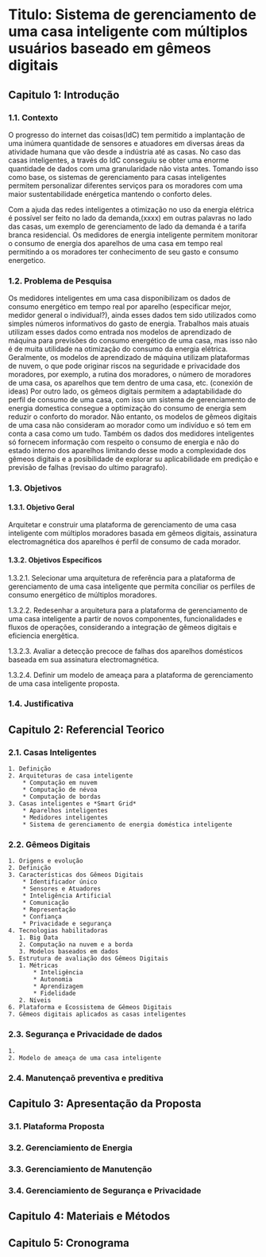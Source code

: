 # Titulo: Sistema de gerenciamento de uma casa inteligente com múltiplos usuários baseado em gêmeos digitais

## Capitulo 1: Introdução
### 1.1. Contexto
<!---
Coisa historica 2 paragrafos que cheve o problema
-->
O progresso do internet das coisas(IdC) tem permitido a implantação de uma inúmera quantidade de sensores e atuadores em diversas áreas da atividade humana que vão desde a indústria até as casas. No caso das casas inteligentes, a través do IdC conseguiu se obter uma enorme quantidade de dados com uma granularidade não vista antes. Tomando isso como base, os sistemas de gerenciamento para casas inteligentes permitem personalizar diferentes serviços para os moradores com uma maior sustentabilidade enérgetica mantendo o conforto deles.

Com a ajuda das redes inteligentes a otimização no uso da energia elétrica é possível ser feito no lado da demanda,(xxxx) em outras palavras no lado das casas, um exemplo de gerenciamento de lado da demanda é a tarifa branca residencial. Os medidores de energia inteligente permitem monitorar o consumo de energia dos aparelhos de uma casa em tempo real permitindo a os moradores ter conhecimento de seu gasto e consumo energetico.

### 1.2. Problema de Pesquisa
Os medidores inteligentes em uma casa disponibilizam os dados de consumo energético em tempo real por aparelho (especificar mejor, medidor general o individual?), ainda esses dados tem sido utilizados como simples números informativos do gasto de energia. Trabalhos mais atuais utilizam esses dados como entrada nos modelos de aprendizado de máquina para previsões do consumo energético de uma casa, mas isso não é de muita utilidade na otimização do consumo da energia elétrica. Geralmente, os modelos de aprendizado de máquina utilizam plataformas de nuvem, o que pode originar riscos na seguridade e privacidade dos moradores, por exemplo, a rutina dos moradores, o número de moradores de uma casa, os aparelhos que tem dentro de uma casa, etc. (conexión de ideas) Por outro lado, os gêmeos digitais permitem a adaptabilidade do perfil de consumo de uma casa, com isso um sistema de gerenciamento de energia domestica consegue a optimização do consumo de energia sem reduzir o conforto do morador. Não entanto, os modelos de gêmeos digitais de uma casa não consideram ao morador como um indivíduo e só tem em conta a casa como um tudo. Também os dados dos medidores inteligentes só fornecem informação com respeito o consumo de energia e não do estado interno dos aparelhos limitando desse modo a complexidade dos gêmeos digitais e a posibilidade de explorar su aplicabilidade em predição e previsão de falhas (revisao do ultimo paragrafo). 

### 1.3. Objetivos
#### 1.3.1. Objetivo Geral
Arquitetar e construir uma plataforma de gerenciamento de uma casa inteligente com múltiplos moradores basada em gêmeos digitais, assinatura electromagnética dos aparelhos é perfil de consumo de cada morador.
<!---
Para cada um dos objetivos o que outros artigos não consigureram
-->
#### 1.3.2. Objetivos Específicos
1.3.2.1. Selecionar uma arquitetura de referência para a plataforma de gerenciamento de uma casa inteligente que permita conciliar os perfiles de consumo energético de múltiplos moradores. 

1.3.2.2. Redesenhar a arquitetura para a plataforma de gerenciamento de uma casa inteligente a partir de novos componentes, funcionalidades e fluxos de operações, considerando a integração de gêmeos digitais e eficiencia energêtica.

1.3.2.3. Avaliar a detecção precoce de falhas dos aparelhos domésticos baseada em sua assinatura electromagnética. 

1.3.2.4. Definir um modelo de ameaça para a plataforma de gerenciamento de uma casa inteligente proposta.

### 1.4. Justificativa
<!---
Para cada um dos objetivos o que outros artigos não consigureram
-->
## Capitulo 2: Referencial Teorico
### 2.1. Casas Inteligentes
    1. Definição
    2. Arquiteturas de casa inteligente
        * Computação em nuvem
        * Computação de névoa
        * Computação de bordas
    3. Casas inteligentes e *Smart Grid*
        * Aparelhos inteligentes
        * Medidores inteligentes
        * Sistema de gerenciamento de energia doméstica inteligente
<!---
https://www.sciencedirect.com/science/article/pii/S2542660518300477?casa_token=JdHbFUPtmnYAAAAA:du5h4ALcj1bk00UR2lFKfiaEV-6MFI7YkVHDldRAx9V3Weva1su4JoqmvQcRmJXjgmIAZ4Gl14A
https://www.sciencedirect.com/science/article/pii/S1364032119308688?casa_token=1VZs_Rw5nPUAAAAA:O3u3pRq9gYLidEobwS4_0cd-PQrth8JV08EMaB9KBy8t2FBSNjFWFQI9ODZhebEj9K0QUh-QnGw
https://link.springer.com/article/10.1007/s11276-018-1712-5
https://www.sciencedirect.com/science/article/pii/S0040162517315676?casa_token=ocW3kppF8qwAAAAA:wnaJEe7kkW0JVJZN2O4nV6mmUsON2yINaMMz1-2bO7uXvI9NyfSPwH7QVJCt7SXU2886okNtUcw
-->
### 2.2. Gêmeos Digitais
    1. Origens e evolução
    2. Definição
    3. Características dos Gêmeos Digitais
        * Identificador único
        * Sensores e Atuadores
        * Inteligência Artificial
        * Comunicação
        * Representação
        * Confiança 
        * Privacidade e segurança
    4. Tecnologias habilitadoras
       1. Big Data
       2. Computação na nuvem e a borda
       3. Modelos baseados em dados 
    5. Estrutura de avaliação dos Gêmeos Digitais
       1. Métricas
           * Inteligência
           * Autonomia
           * Aprendizagem 
           * Fidelidade
       2. Níveis 
    6. Plataforma e Ecossistema de Gêmeos Digitais
    7. Gêmeos digitais aplicados as casas inteligentes
   
<!---
https://ieeexplore.ieee.org/abstract/document/8424832?casa_token=93KR-SmqTHIAAAAA:VsbR6l0GTtYuDf37ZhW0FCN6q6IVNwIMt944upkA_28MtFXxWsrgKzMIZPItnuN8vZX82AlB3CY
https://www.sciencedirect.com/science/article/pii/S2352484721000913#sec2
https://iopscience.iop.org/article/10.1088/1742-6596/1228/1/012031/pdf
https://ieeexplore.ieee.org/document/8807872
https://ieeexplore.ieee.org/abstract/document/8930829?casa_token=aWzL9Gy6AJ0AAAAA:9Bp_8y8j9uB6s6QdMVQiE9jqEphsqHhV0UAUXXi6gOjbpa2sxCjIVgKGhtdpY95TKkgVI0HHWqc
-->

### 2.3. Segurança e Privacidade de dados
    1. 
    2. Modelo de ameaça de uma casa inteligente
### 2.4. Manutençaõ preventiva e preditiva

## Capitulo 3: Apresentação da Proposta
### 3.1. Plataforma Proposta
### 3.2. Gerenciamiento de Energia
### 3.3. Gerenciamiento de Manutenção
### 3.4. Gerenciamiento de Segurança e Privacidade

## Capitulo 4: Materiais e Métodos

## Capitulo 5: Cronograma
<!---
Intervalo de 15 dias
-->